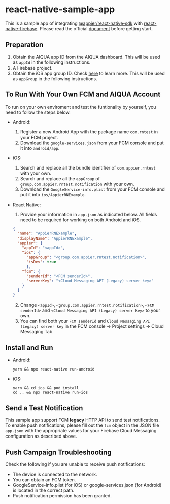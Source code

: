 # react-native-sample-app

This is a sample app of integrating [@appier/react-native-sdk](https://www.npmjs.com/package/@appier/react-native-sdk) with [react-native-firebase](https://rnfirebase.io/).
Please read the official [document](https://docs.aiqua.appier.com/docs/versions-for-react-native-integration) before getting start.

## Preparation

1. Obtain the AIQUA app ID from the AIQUA dashboard. This will be used as `appId` in the following instructions.
2. A Firebase project.
3. Obtain the iOS app group ID. Check [here](https://docs.aiqua.appier.com/docs/rich-push-notifications#1-save-your-app-group-id) to learn more. This will be used as `appGroup` in the following instructions.

## To Run With Your Own FCM and AIQUA Account

To run on your own enviroment and test the funtionality by yourself, you need to follow the steps below.

- Android:
  1. Register a new Android App with the package name `com.rntest` in your FCM project.
  2. Download the `google-services.json` from your FCM console and put it into `android/app`.

- iOS:
  1. Search and replace all the bundle identifier of `com.appier.rntest` with your own.
  2. Search and replace all the `appGroup` of `group.com.appier.rntest.notification` with your own.
  3. Download the `GoogleService-info.plist` from your FCM console and put it into `ios/AppierRNExample`.

- React Native:
  1. Provide your information in `app.json` as indicated below. All fields need to be required for working on both Android and iOS.
  
    ``` json
    {
      "name": "AppierRNExample",
      "displayName": "AppierRNExample",
      "appier": {
        "appId": "<appId>",
        "ios": {
          "appGroup": "<group.com.appier.rntest.notification>",
          "isDev": true
          },
        "fcm": {
          "senderId": "<FCM senderId>",
          "serverKey": "<Cloud Messaging API (Legacy) server key>"
        }    
      }
    }
    ```

  2. Change `<appId>`, `<group.com.appier.rntest.notification>`, `<FCM senderId>` and `<Cloud Messaging API (Legacy) server key>` to your own.
  3. You can find both your `FCM senderId` and `Cloud Messaging API (Legacy) server key` in the FCM console -> Project settings -> Cloud Messaging Tab.

## Install and Run

- Android:

  ```shell
  yarn && npx react-native run-android
  ```

- iOS:

  ```shell
  yarn && cd ios && pod install
  cd .. && npx react-native run-ios
  ```
  
## Send a Test Notification

This sample app support FCM **legacy** HTTP API to send test notifications. To enable push notifications, please fill out the `fcm` object in the JSON file `app.json` with the appropriate values for your Firebase Cloud Messaging configuration as described above.

## Push Campaign Troubleshooting

Check the following if you are unable to receive push notifications:

- The device is connected to the network.
- You can obtain an FCM token.
- GoogleService-info.plist (for iOS) or google-services.json (for Android) is located in the correct path.
- Push notification permission has been granted.
